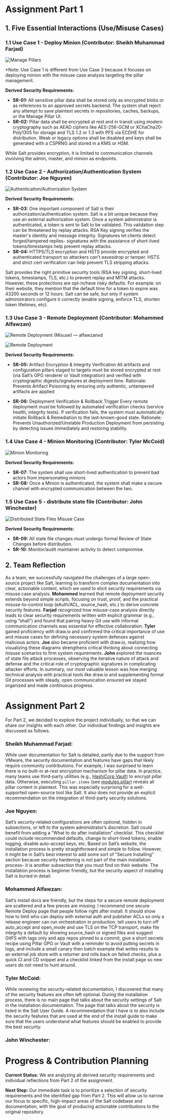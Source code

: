# Assignment Part 1

## 1. Five Essential Interactions (Use/Misuse Cases)

### 1.1 Use Case 1 - Deploy Minion (Contributor: Sheikh Muhammad Farjad)

![Manage Pillars](./use_cases/Use-Misuse_Case_Farjad.svg)

*Note: Use Case 1 is different from Use Case 3 because it focuses on deploying minion with the misuse case analysis targeting the pillar management.

**Derived Security Requirements:**
- **SR-01:** All sensitive pillar data shall be stored only as encrypted blobs or as references to an approved secrets backend. The system shall reject any attempt to save plaintext secrets in repositories, caches, backups, or the Manage Pillar UI.
- **SR-02:** Pillar data shall be encrypted at rest and in transit using modern cryptography such as AEAD ciphers like AES-256-GCM or XChaCha20-Poly1305 for storage and TLS 1.2 or 1.3 with PFS via ECDHE for distribution. Weak or legacy options shall be disabled and keys shall be generated with a CSPRNG and stored in a KMS or HSM.

While Salt provides encryption, it is limited to communication channels involving the admin, master, and minion as endpoints. 



### 1.2 Use Case 2 - Authorization/Authentication System (Contributor: Joe Nguyen)



![Authentication/Authorization System](./use_cases/Use-MisuseJoe.svg)




**Derived Security Requirements:**
- **SR-03:** One important component of Salt is their authorization/authentication system. Salt is a bit unique because they use an external authorization system. Once a system administrator is authenticated, a token is sent to Salt to be validated. This validation step can be threatened by replay attacks. RSA Key signing verifies the master's identity and message integrity. Signatures let clients detect forged/tampered replies- signatures with the assistance of short-lived tokens/timestamps help prevent replay attacks. 
- **SR-04:** HTTPS/TLS encryption and HSTS provide encrypted and authenticated transport so attackers can't eavesdrop or tamper. HSTS and strict cert verification can help prevent TLS stripping attacks.

Salt provides the right primitive security tools (RSA key signing, short-lived tokens, timestamps, TLS, etc.) to prevent replay and MITM attacks. However, these protections are opt-in/have risky defaults. For example: on their website, they mention that the default time for a token to expire was 43200 seconds or 12 hours. Salt can be safe, but only if system administrators configure it correctly (enable signing, enforce TLS, shorten token lifetimes, etc).



### 1.3 Use Case 3 - Remote Deployment (Contributor: Mohammed Alfawzan)

![Remote Deployment (Misuse) — alfawzanxd](<./use_cases/Remote_deployment by Alfawzan .drawio.svg>)

![Remote Deployment](./use_cases/Remote_deployment%20by%20Alfawzan%20.drawio.svg)



**Derived Security Requirements:**
- **SR-05:** Artifact Encryption & Integrity Verification All artifacts and configuration pillars staged to targets must be stored encrypted at rest (via Salt’s GPG renderer or Vault integration) and verified with cryptographic digests/signatures at deployment time. Rationale: Prevents Artifact Poisoning by ensuring only authentic, untampered artifacts are applied
 
- **SR-06:**  Deployment Verification & Rollback Trigger Every remote deployment must be followed by automated verification checks (service health, integrity tests). If verification fails, the system must automatically initiate Rollback & Remediation to the last-known-good state. Rationale: Prevents Unauthorized/Unstable Production Deployment from persisting by detecting issues immediately and restoring stability.



### 1.4 Use Case 4 - Minion Monitoring (Contributor: Tyler McCoid)

![Minion Monitoring](./use_cases/Use-Misuse_Case_Tyler.drawio.svg)



**Derived Security Requirements:**
- **SR-07:** The system shall use short-lived authentication to prevent bad actors from impersonating minions
- **SR-08:** Once a Minion is authenticated, the system shall make a secure channel with encrypted communication between the two.


### 1.5 Use Case 5 - distribute state file (Contributor: John Winchester)
![Distributed State Files Misuse Case](./use_cases/MisUseCasesV4greyovals.svg)





**Derived Security Requirements:**
- **SR-09:** All state file changes must undergo formal Review of State Changes before distribution.
- **SR-10:** Monitor/audit maintainer activity to detect compromise.  



## 2. Team Reflection

As a team, we successfully navigated the challenges of a large open-source project like Salt, learning to transform complex documentation into clear, actionable content, which we used to elicit security requirements via misuse case analysis. **Mohammed** learned that remote deployment security extends beyond simple scripts, focusing on trust, proof, and the practical misuse-to-control loop (eAuth/ACL, source_hash, etc.) to derive concrete security features. **Farjad** recognized how misuse-case analysis directly leads to clear security requirements written with explicit grammar (e.g., using “shall”) and found that pairing heavy Git use with informal communication channels was essential for effective collaboration. **Tyler** gained proficiency with draw.io and confirmed the critical importance of use and misuse cases for defining necessary system defenses against malicious actors. **Joe** also became proficient with draw.io, realizing how visualizing these diagrams strengthens critical thinking about connecting misuse scenarios to firm system requirements. **John** explored the nuances of state file attack processes, observing the iterative nature of attack and defense and the critical role of cryptographic signatures in complicating attacker efforts. In summary, our most valuable lesson was how merging technical analysis with practical tools like draw.io and supplementing formal Git processes with steady, open communication ensured we stayed organized and made continuous progress.





# Assignment Part 2
For Part 2, we decided to explore the project individually, so that we can share our insights with each other. Our individual findings and insights are discussed as follows.

### Sheikh Muhammad Farjad:
While user documentation for Salt is detailed, partly due to the support from VMware, the security documentation and features have gaps that likely require community contributions. For example, I was surprised to learn there is no built-in at-rest encryption mechanism for pillar data. In practice, many teams use third-party utilities (e.g., [HashiCorp Vault](https://www.hashicorp.com/en/products/vault)) to encrypt pillar data. Otherwise, executing `pillar.items` (see [modules.pillar](https://docs.saltproject.io/en/3006/ref/modules/all/salt.modules.pillar.html)) reveals all pillar content in plaintext. This was especially surprising for a well-supported open-source tool like Salt. It also does not provide an explicit recommendation on the integration of third-party security solutions.

### Joe Nguyen:
Salt’s security-related configurations are often optional, hidden in subsections, or left to the system administrator’s discretion. Salt could benefit from adding a “What to do after installation” checklist. This checklist could include recommended defaults, change to short-lived tokens, enable logging, disable auto-accept keys, etc. Based on Salt’s website, the installation process is pretty straightforward and simple to follow. However, it might be in Salt’s best interest to add some sort of “Secure Installing” section because security hardening is not part of the main installation process- it is another subsection that you must find on their website. The installation process is beginner friendly, but the security aspect of installing Salt is buried in detail.

### Mohammed Alfawzan: 
Salt’s install docs are friendly, but the steps for a secure remote deployment are scattered and a few pieces are missing. I recommend one secure Remote Deploy page that people follow right after install. It should show how to limit who can deploy with external auth and publisher ACLs so only a release engineer can run orchestration in production, tell users to turn off auto_accept and open_mode and use TLS on the TCP transport, make file integrity a default by showing source_hash or signed files and suggest GitFS with tags only and app repos pinned to a commit, give a short secrets recipe using Pillar GPG or Vault with a reminder to avoid putting secrets in logs, and include a small canary then batch example that writes results to an external job store with a returner and rolls back on failed checks, plus a quick CI and CD snippet and a checklist linked from the install page so new users do not need to hunt around.

### Tyler McCoid:  
While reviewing the security-related documentation, I discovered that many of the security features are often left optional. During the installation process, there is no main page that talks about the security settings of Salt in the installation documentation. The page that talks about the security is listed in the Salt User Guide. A recommendation that I have is to also include the security features that are used at the end of the install guide to make sure that the users understand what features should be enabled to provide the best security. 


### John Winchester:


# Progress & Contribution Planning

**Current Status**: We are analyzing all derived security requirements and individual reflections from Part 2 of the assignment.

**Next Step:** Our immediate task is to prioritize a selection of security requirements and the identified gap from Part 2. This will allow us to narrow our focus to specific, high-impact areas of the Salt codebase and documentation, with the goal of producing actionable contributions to the original repository.

